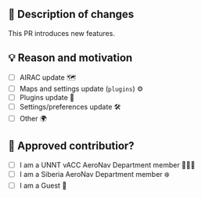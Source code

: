 ## 📝 Description of changes
<!--- Describe what this pull request changes -->
This PR introduces new features.

## 💡 Reason and motivation
<!--- What are these changes needed? -->
<!--- How would it be useful for your FIR/VACC -->
- [ ] AIRAC update 🗺️
- [ ] Maps and settings update (`plugins`) ⚙️
- [ ] Plugins update 🧩
- [ ] Settings/preferences update 🛠️
- [ ] Other 🌍

## 🤵 Approved contributior?
<!--- We will only approve changes that is approved from staff -->
<!--- Only select **one** of the following options - Do not select all. -->
<!--- Use `x` to select: Ex. [x] - means selected. -->

- [ ] I am a UNNT vACC AeroNav Department member 👨🏻‍💻
- [ ] I am a Siberia AeroNav Department member ❄️
- [ ] I am a Guest 👀 
